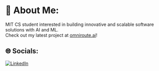 # 💫 About Me:
MIT CS student interested in building innovative and scalable software solutions with AI and ML.<br>Check out my latest project at [omniroute.ai](https://omniroute.ai)!


## 🌐 Socials:
[![LinkedIn](https://img.shields.io/badge/LinkedIn-%230077B5.svg?logo=linkedin&logoColor=white)](https://linkedin.com/in/https://www.linkedin.com/in/james-moore-a931811b7/) 

